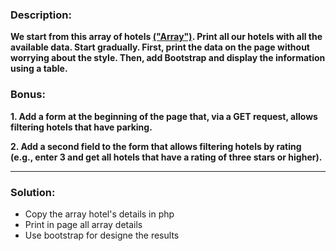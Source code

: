 ### Description: 
**We start from this array of hotels
[("Array")](https://www.codepile.net/pile/OEWY7Q1G).
Print all our hotels with all the available data.
Start gradually.
First, print the data on the page without worrying about the style.
Then, add Bootstrap and display the information using a table.**

### Bonus:

**1. Add a form at the beginning of the page that, via a GET request, allows filtering hotels that have parking.**

**2. Add a second field to the form that allows filtering hotels by rating (e.g., enter 3 and get all hotels that have a rating of three stars or higher).**

---
### Solution:
- Copy the array hotel's details in php
- Print in page all array details
- Use bootstrap for designe the results
